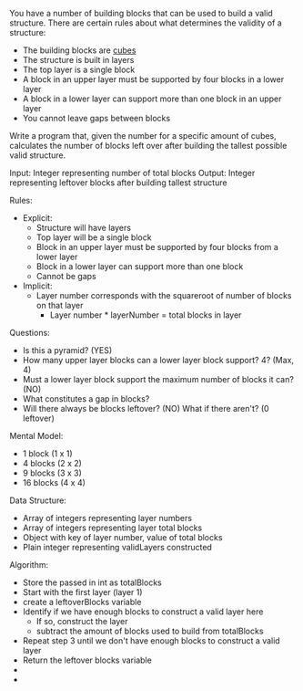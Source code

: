 
You have a number of building blocks that can be used to build a valid structure. There are certain rules about what determines the validity of a structure:

- The building blocks are [cubes](https://en.wikipedia.org/wiki/Cube)
- The structure is built in layers
- The top layer is a single block
- A block in an upper layer must be supported by four blocks in a lower layer
- A block in a lower layer can support more than one block in an upper layer
- You cannot leave gaps between blocks

Write a program that, given the number for a specific amount of cubes, calculates the number of blocks left over after building the tallest possible valid structure.

Input: Integer representing number of total blocks
Output: Integer representing leftover blocks after building tallest structure

Rules:
- Explicit:
	- Structure will have layers
	- Top layer will be a single block
	- Block in an upper layer must be supported by four blocks from a lower layer
	- Block in a lower layer can support more than one block
	- Cannot be gaps
- Implicit:
	- Layer number corresponds with the squareroot of number of blocks on that layer
		- Layer number * layerNumber = total blocks in layer

Questions:
- Is this a pyramid? (YES)
- How many upper layer blocks can a lower layer block support? 4? (Max, 4)
- Must a lower layer block support the maximum number of blocks it can? (NO)
- What constitutes a gap in blocks?
- Will there always be blocks leftover? (NO) What if there aren't? (0 leftover)

Mental Model:
- 1 block (1 x 1)
- 4 blocks (2 x 2)
- 9 blocks (3 x 3)
- 16 blocks (4 x 4)

Data Structure:
- Array of integers representing layer numbers
- Array of integers representing layer total blocks
- Object with key of layer number, value of total blocks
- Plain integer representing validLayers constructed

Algorithm:
- Store the passed in int as totalBlocks
- Start with the first layer (layer 1)
- create a leftoverBlocks variable
- Identify if we have enough blocks to construct a valid layer here
	- If so, construct the layer
	- subtract the amount of blocks used to build from totalBlocks
- Repeat step 3 until we don't have enough blocks to construct a valid layer
- Return the leftover blocks variable
- 
- 
